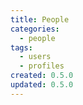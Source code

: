 ```yaml
---
title: People
categories:
  - people
tags:
  - users
  - profiles
created: 0.5.0
updated: 0.5.0
---
```

